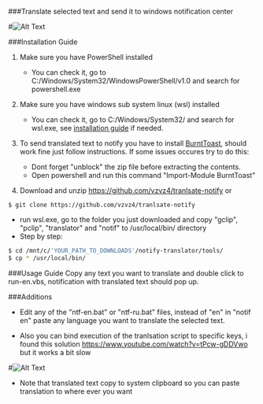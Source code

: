 ###Translate selected text and send it to windows notification center

#![Alt Text](https://github.com/vzvz4/dotfiles/blob/master/transl.gif)

###Installation Guide
1. Make sure you have PowerShell installed
    - You can check it, go to C:/Windows/System32/WindowsPowerShell/v1.0 and search for powershell.exe

2. Make sure you have windows sub system linux (wsl) installed
	- You can check it, go to C:/Windows/System32/ and search for wsl.exe,
    see [installation guide](https://docs.microsoft.com/en-en/windows/wsl/install-win10) if needed.

3. To send translated text to notify you have to install [BurntToast](https://github.com/Windos/BurntToast), should work fine just follow instructions. If some issues occures try to do this: 
	 - Dont forget "unblock" the zip file before extracting the contents.
	 - Open powershell and run this command "Import-Module BurntToast"  

4. Download and unzip https://github.com/vzvz4/tranlsate-notify or 
```
$ git clone https://github.com/vzvz4/tranlsate-notify 
```
- run wsl.exe, go to the folder you just downloaded and copy "gclip", "pclip", "translator" and "notif" to /usr/local/bin/ directory
- Step by step:
```bash
$ cd /mnt/c/'YOUR_PATH_TO_DOWNLOADS'/notify-translator/tools/
$ cp * /usr/local/bin/
```
###Usage Guide
Copy any text you want to translate and double click to run-en.vbs, notification with translated text should pop up.

###Additions
 - Edit any of the "ntf-en.bat" or "ntf-ru.bat" files, instead of "en" in "notif en" paste any language you want to translate the selected text.

 - Also you can bind execution of the tranlsation script to specific keys, i found this solution https://www.youtube.com/watch?v=tPcw-gDDVwo but it works a bit slow
 
#![Alt Text](https://github.com/vzvz4/dotfiles/blob/master/transl-hotkey.gif)

 - Note that translated text copy to system clipboard so you can paste translation to where ever you want